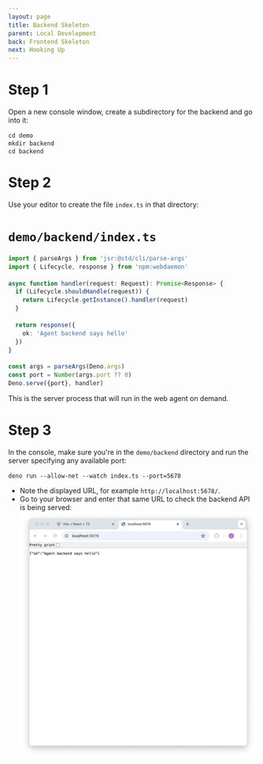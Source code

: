 ```yaml
---
layout: page
title: Backend Skeleton
parent: Local Development
back: Frontend Skeleton
next: Hooking Up
---
```

# Step 1
Open a new console window, create a subdirectory for the backend and go into it:
```shell
cd demo
mkdir backend
cd backend
```

# Step 2
Use your editor to create the file `index.ts` in that directory:

# `demo/backend/index.ts`
```typescript
import { parseArgs } from 'jsr:@std/cli/parse-args'
import { Lifecycle, response } from 'npm:webdaemon'

async function handler(request: Request): Promise<Response> {
  if (Lifecycle.shouldHandle(request)) {
    return Lifecycle.getInstance().handler(request)
  }

  return response({
    ok: 'Agent backend says hello'
  })
}

const args = parseArgs(Deno.args)
const port = Number(args.port ?? 0)
Deno.serve({port}, handler)
```
This is the server process that will run in the web agent on demand.

# Step 3
In the console, make sure you're in the `demo/backend` directory and run the server
specifying any available port:
```shell
deno run --allow-net --watch index.ts --port=5678
```

- Note the displayed URL, for example `http://localhost:5678/`.
- Go to your browser and enter that same URL to check the backend API is being served:
  ![Backend](./backend.png)
